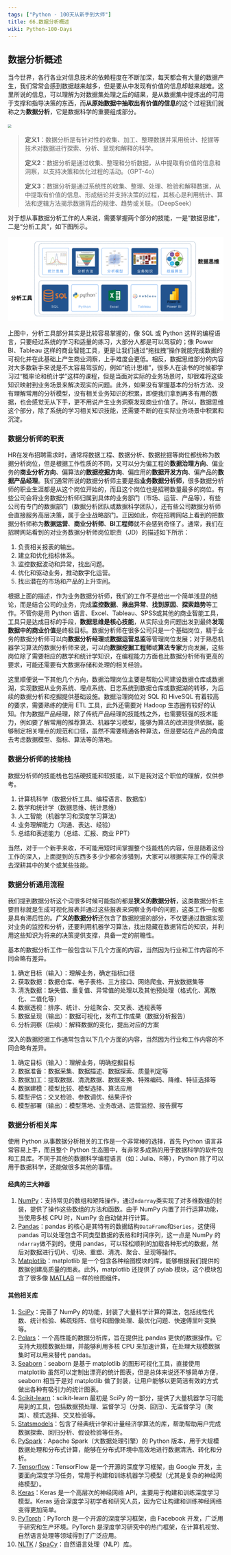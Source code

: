 ```yaml
---
tags: ["Python - 100天从新手到大师"]
title: 66.数据分析概述
wiki: Python-100-Days
---
```


## 数据分析概述

当今世界，各行各业对信息技术的依赖程度在不断加深，每天都会有大量的数据产生，我们常常会感到数据越来越多，但是要从中发现有价值的信息却越来越难。这里所说的信息，可以理解为对数据集处理之后的结果，是从数据集中提炼出的可用于支撑和指导决策的东西，而**从原始数据中抽取出有价值的信息**的这个过程我们就称之为**数据分析**，它是数据科学的重要组成部分。

<img src="../res/data_science.png" style="zoom:50%;">

> **定义1**：数据分析是有针对性的收集、加工、整理数据并采用统计、挖掘等技术对数据进行探索、分析、呈现和解释的科学。
>
> **定义2**：数据分析是通过收集、整理和分析数据，从中提取有价值的信息和洞察，以支持决策和优化过程的活动。（GPT-4o）
>
> **定义3**：数据分析是通过系统性的收集、整理、处理、检验和解释数据，从中提取有价值的信息、形成结论并支持决策的过程，其核心是利用统计、算法和逻辑方法揭示数据背后的规律、趋势或关联。（DeepSeek）

对于想从事数据分析工作的人来说，需要掌握两个部分的技能，一是“数据思维”，二是“分析工具”，如下图所示。

![](res/contents_of_data_analysis.png)

上图中，分析工具部分其实是比较容易掌握的，像 SQL 或 Python 这样的编程语言，只要经过系统的学习和适量的练习，大部分人都是可以驾驭的；像 Power BI、Tableau 这样的商业智能工具，更是让我们通过“拖拉拽”操作就能完成数据的可视化并在此基础上产生商业洞察，上手难度会更低。相反，数据思维部分的内容对大多数新手来说是不太容易驾驭的，例如“统计思维”，很多人在读书的时候都学习过“概率论和统计学”这样的课程，但是当面对实际的业务场景时，却很难将这些知识映射到业务场景来解决现实的问题。此外，如果没有掌握基本的分析方法、没有理解常用的分析模型，没有相关业务知识的积累，即便我们拿到再多有用的数据，也会感觉无从下手，更不用说产生业务洞察发现商业价值了。所以，数据思维这个部分，除了系统的学习相关知识技能，还需要不断的在实际业务场景中积累和沉淀。

### 数据分析师的职责

HR在发布招聘需求时，通常将数据工程、数据分析、数据挖掘等岗位都统称为数据分析岗位，但是根据工作性质的不同，又可以分为偏工程的**数据治理方向**、偏业务的**商业分析方向**、偏算法的**数据挖掘方向**、偏应用的**数据开发方向**、偏产品的**数据产品经理**。我们通常所说的数据分析师主要是指**业务数据分析师**，很多数据分析师的职业生涯都是从这个岗位开始的，而且这个岗位也是招聘数量最多的岗位。有些公司会将业务数据分析师归属到具体的业务部门（市场、运营、产品等），有些公司有专门的数据部门（数据分析团队或数据科学团队），还有些公司数据分析师会直接服务高层决策，属于企业战略部门。正因如此，你在招聘网站上看到的把数据分析师称为**数据运营**、**商业分析师**、**BI工程师**就不会感到奇怪了。通常，我们在招聘网站看到的对业务数据分析师岗位职责（JD）的描述如下所示：

1. 负责相关报表的输出。
2. 建立和优化指标体系。
3. 监控数据波动和异常，找出问题。
4. 优化和驱动业务，推动数字化运营。
5. 找出潜在的市场和产品的上升空间。

根据上面的描述，作为业务数据分析师，我们的工作不是给出一个简单浅显的结论，而是结合公司的业务，完成**监控数据**、**揪出异常**、**找到原因**、**探索趋势**等工作。不管你是用 Python 语言、Excel、Tableau、SPSS或其他的商业智能工具，工具只是达成目标的手段，**数据思维是核心技能**，从实际业务问题出发到最终**发现数据中的商业价值**是终极目标。数据分析师在很多公司只是一个基础岗位，精于业务的数据分析师可以向**数据分析经理**或**数据运营总监**等管理岗位发展；对于熟悉机器学习算法的数据分析师来说，可以向**数据挖掘工程师**或**算法专家**方向发展，这些岗位除了需要相应的数学和统计学知识，在编程能力方面也比数据分析师有更高的要求，可能还需要有大数据存储和处理的相关经验。

这里顺便说一下其他几个方向，数据治理岗位主要是帮助公司建设数据仓库或数据湖，实现数据从业务系统、埋点系统、日志系统到数据仓库或数据湖的转移，为后续的数据分析和挖掘提供基础设施。数据治理岗位对 SQL 和 HiveSQL 有着较高的要求，需要熟练的使用 ETL 工具，此外还需要对 Hadoop 生态圈有较好的认知。作为数据产品经理，除了传统产品经理的技能栈之外，也需要较强的技术能力，例如要了解常用的推荐算法、机器学习模型，能够为算法的改进提供依据，能够制定相关埋点的规范和口径，虽然不需要精通各种算法，但是要站在产品的角度去考虑数据模型、指标、算法等的落地。

### 数据分析师的技能栈

数据分析师的技能栈也包括硬技能和软技能，以下是我对这个职位的理解，仅供参考。

1. 计算机科学（数据分析工具、编程语言、数据库）
2. 数学和统计学（数据思维、统计思维）
3. 人工智能（机器学习和深度学习算法）
4. 业务理解能力（沟通、表达、经验）
5. 总结和表述能力（总结、汇报、商业 PPT）

当然，对于一个新手来收，不可能用短时间掌握整个技能栈的内容，但是随着这份工作的深入，上面提到的东西多多少少都会涉猎到，大家可以根据实际工作的需求去深耕其中的某个或某些技能。

### 数据分析通用流程

我们提到数据分析这个词很多时候可能指的都是**狭义的数据分析**，这类数据分析主要目标就是生成可视化报表并通过这些报表来洞察业务中的问题，这类工作一般都是具有滞后性的。**广义的数据分析**还包含了数据挖掘的部分，不仅要通过数据实现对业务的监控和分析，还要利用机器学习算法，找出隐藏在数据背后的知识，并利用这些知识为将来的决策提供支撑，具备一定的前瞻性。

基本的数据分析工作一般包含以下几个方面的内容，当然因为行业和工作内容的不同会略有差异。

1. 确定目标（输入）：理解业务，确定指标口径
2. 获取数据：数据仓库、电子表格、三方接口、网络爬虫、开放数据集等
3. 清洗数据：缺失值、重复值、异常值的处理以及其他预处理（格式化、离散化、二值化等）
4. 数据透视：排序、统计、分组聚合、交叉表、透视表等
5. 数据呈现（输出）：数据可视化，发布工作成果（数据分析报告）
6. 分析洞察（后续）：解释数据的变化，提出对应的方案

深入的数据挖掘工作通常包含以下几个方面的内容，当然因为行业和工作内容的不同会略有差异。

1. 确定目标（输入）：理解业务，明确挖掘目标
2. 数据准备：数据采集、数据描述、数据探索、质量判定等
3. 数据加工：提取数据、清洗数据、数据变换、特殊编码、降维、特征选择等
4. 数据建模：模型比较、模型选择、算法应用
5. 模型评估：交叉检验、参数调优、结果评价
6. 模型部署（输出）：模型落地、业务改进、运营监控、报告撰写

### 数据分析相关库

使用 Python 从事数据分析相关的工作是一个非常棒的选择，首先 Python 语言非常容易上手，而且整个 Python 生态圈中，有非常多成熟的用于数据科学的软件包和工具库。不同于其他的数据科学编程语言（如：Julia、R等），Python 除了可以用于数据科学，还能做很多其他的事情。

#### 经典的三大神器

1. [NumPy](https://numpy.org/)：支持常见的数组和矩阵操作，通过`ndarray`类实现了对多维数组的封装，提供了操作这些数组的方法和函数。由于 NumPy 内置了并行运算功能，当使用多核 CPU 时，NumPy 会自动做并行计算。
2. [Pandas](https://pandas.pydata.org/)：pandas 的核心是其特有的数据结构`DataFrame`和`Series`，这使得 pandas 可以处理包含不同类型数据的表格和时间序列，这一点是 NumPy 的`ndarray`做不到的。使用 pandas，可以轻松顺利的加载各种形式的数据，然后对数据进行切片、切块、重塑、清洗、聚合、呈现等操作。
3. [Matplotlib](https://matplotlib.org/)：matplotlib 是一个包含各种绘图模块的库，能够根据我们提供的数据创建高质量的图表。此外，matplotlib 还提供了 pylab 模块，这个模块包含了很多像 [MATLAB](https://www.mathworks.com/products/matlab.html) 一样的绘图组件。

#### 其他相关库

1. [SciPy](https://scipy.org/)：完善了 NumPy 的功能，封装了大量科学计算的算法，包括线性代数、统计检验、稀疏矩阵、信号和图像处理、最优化问题、快速傅里叶变换等。
2. [Polars](https://pola.rs/)：一个高性能的数据分析库，旨在提供比 pandas 更快的数据操作。它支持大规模数据处理，并能够利用多核 CPU 来加速计算，在处理大规模数据集时可以用来替代 pandas。
3. [Seaborn](https://seaborn.pydata.org/)：seaborn 是基于 matplotlib 的图形可视化工具，直接使用 matplotlib 虽然可以定制出漂亮的统计图表，但是总体来说还不够简单方便，seaborn 相当于是对 matplotlib 做了封装，让用户能够以更简洁有效的方式做出各种有吸引力的统计图表。
4. [Scikit-learn](https://scikit-learn.org/)：scikit-learn 最初是 SciPy 的一部分，提供了大量机器学习可能用到的工具，包括数据预处理、监督学习（分类、回归）、无监督学习（聚类）、模式选择、交叉检验等。
5. [Statsmodels](https://www.statsmodels.org/stable/index.html)：包含了经典统计学和计量经济学算法的库，帮助帮助用户完成数据探索、回归分析、假设检验等任务。
6. [PySpark](https://spark.apache.org/)：Apache Spark（大数据处理引擎）的 Python 版本，用于大规模数据处理和分布式计算，能够在分布式环境中高效地进行数据清洗、转化和分析。
7. [Tensorflow](https://www.tensorflow.org/)：TensorFlow 是一个开源的深度学习框架，由 Google 开发，主要面向深度学习任务，常用于构建和训练机器学习模型（尤其是复杂的神经网络模型）。
8. [Keras](https://keras.io/)：Keras 是一个高层次的神经网络 API，主要用于构建和训练深度学习模型。Keras 适合深度学习初学者和研究人员，因为它让构建和训练神经网络变得更加简单。
9. [PyTorch](https://pytorch.org/)：PyTorch 是一个开源的深度学习框架，由 Facebook 开发，广泛用于研究和生产环境。PyTorch 是深度学习研究中的热门框架，在计算机视觉、自然语言处理等领域得到了广泛应用。
10. [NLTK](https://www.nltk.org/) / [SpaCy](https://spacy.io/)：自然语言处理（NLP）库。